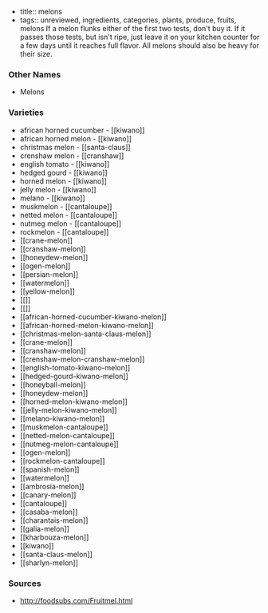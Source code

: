 - title:: melons
- tags:: unreviewed, ingredients, categories, plants, produce, fruits, melons
If a melon flunks either of the first two tests, don't buy it. If it passes those tests, but isn't ripe, just leave it on your kitchen counter for a few days until it reaches full flavor. All melons should also be heavy for their size.

### Other Names

* Melons

### Varieties

* african horned cucumber - [[kiwano]]
* african horned melon - [[kiwano]]
* christmas melon - [[santa-claus]]
* crenshaw melon - [[cranshaw]]
* english tomato - [[kiwano]]
* hedged gourd - [[kiwano]]
* horned melon - [[kiwano]]
* jelly melon - [[kiwano]]
* melano - [[kiwano]]
* muskmelon - [[cantaloupe]]
* netted melon - [[cantaloupe]]
* nutmeg melon - [[cantaloupe]]
* rockmelon - [[cantaloupe]]
* [[crane-melon]]
* [[cranshaw-melon]]
* [[honeydew-melon]]
* [[ogen-melon]]
* [[persian-melon]]
* [[watermelon]]
* [[yellow-melon]]
* [[]]
* [[]]
* [[african-horned-cucumber-kiwano-melon]]
* [[african-horned-melon-kiwano-melon]]
* [[christmas-melon-santa-claus-melon]]
* [[crane-melon]]
* [[cranshaw-melon]]
* [[crenshaw-melon-cranshaw-melon]]
* [[english-tomato-kiwano-melon]]
* [[hedged-gourd-kiwano-melon]]
* [[honeyball-melon]]
* [[honeydew-melon]]
* [[horned-melon-kiwano-melon]]
* [[jelly-melon-kiwano-melon]]
* [[melano-kiwano-melon]]
* [[muskmelon-cantaloupe]]
* [[netted-melon-cantaloupe]]
* [[nutmeg-melon-cantaloupe]]
* [[ogen-melon]]
* [[rockmelon-cantaloupe]]
* [[spanish-melon]]
* [[watermelon]]
* [[ambrosia-melon]]
* [[canary-melon]]
* [[cantaloupe]]
* [[casaba-melon]]
* [[charantais-melon]]
* [[galia-melon]]
* [[kharbouza-melon]]
* [[kiwano]]
* [[santa-claus-melon]]
* [[sharlyn-melon]]

### Sources
* http://foodsubs.com/Fruitmel.html
